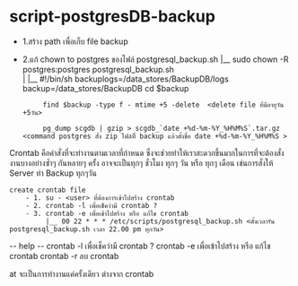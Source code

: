 # script-postgresDB-backup

 - 1.สร้าง path เพื่อเก็บ file backup 
 - 2.แก้ chown to postgres ของไฟล์ postgresql_backup.sh
     |__ sudo chown -R postgres:postgres postgresql_backup.sh    
        |
        |__ #!/bin/sh
            backuplogs=/data_stores/BackupDB/logs
            backup=/data_stores/BackupDB
            cd $backup

            find $backup -type f - mtime +5 -delete  <delete file ที่มีอายุวัน +5วัน>

            pg_dump scgdb | gzip > scgdb_`date +%d-%m-%Y_%H%M%S`.tar.gz  <command postgres สั่ง zip ไฟล์ที่ิ backup แล้วตั้งชื่อ date +%d-%m-%Y_%H%M%S >



Crontab คือคำสั่งที่จะทำงานตามเวลาที่กำหนด ซึ่งจะช่วยทำให้เราสะดวกขึ้นมากในการที่จะต้องสั่งงานบางอย่างซ้ำๆ กันหลายๆ ครั้ง อาจจะเป็นทุกๆ ชั่วโมง ทุกๆ วัน
หรือ ทุกๆ เดือน เช่นการสั่งให้ Server ทำ Backup ทุกๆวัน
    
    create crontab file
        - 1. su - <user> ที่ต้องการเข้าไปสร้าง crontab
        - 2. crontab -l เพื่อเช็คว่ามี crontab ?
        - 3. crontab -e เพื่อเข้าไปสร้าง หรือ แก้ไข crontab
             |__ 00 22 * * * /etc/scripts/postgresql_backup.sh <ตั้งเวลารัน postgresql_backup.sh เวลา 22.00 pm ทุกวัน> 


-- help --
crontab -l เพื่อเช็คว่ามี crontab ?
crontab -e เพื่อเข้าไปสร้าง หรือ แก้ไข crontab
crontab -r ลบ crontab

at จะเป็นการทำงานแค่ครั้งเดียว ต่างจาก crontab

